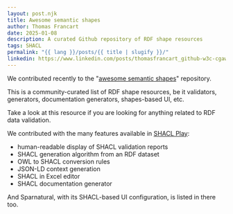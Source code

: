 ```yaml
---
layout: post.njk
title: Awesome semantic shapes
author: Thomas Francart
date: 2025-01-08
description: A curated Github repository of RDF shape resources
tags: SHACL
permalink: "{{ lang }}/posts/{{ title | slugify }}/"
linkedin: https://www.linkedin.com/posts/thomasfrancart_github-w3c-cgawesome-semantic-shapes-activity-7282682509249638400-F-6f?utm_source=share&utm_medium=member_desktop
---
```


<p class="lead">We contributed recently to the "<a href="https://github.com/w3c-cg/awesome-semantic-shapes">awesome semantic shapes</a>" repository.</p>

This is a community-curated list of RDF shape resources, be it validators, generators, documentation generators, shapes-based UI, etc.

Take a look at this resource if you are looking for anything related to RDF data validation.

We contributed with the many features available in [SHACL Play](https://shacl-play.sparna.fr):
 - human-readable display of SHACL validation reports
 - SHACL generation algorithm from an RDF dataset
 - OWL to SHACL conversion rules
 - JSON-LD context generation
 - SHACL in Excel editor
 - SHACL documentation generator

And Sparnatural, with its SHACL-based UI configuration, is listed in there too.